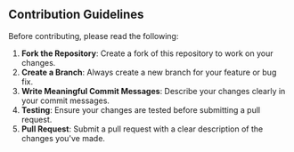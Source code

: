 ## Contribution Guidelines
Before contributing, please read the following:
1. **Fork the Repository**: Create a fork of this repository to work on your changes.
2. **Create a Branch**: Always create a new branch for your feature or bug fix.
3. **Write Meaningful Commit Messages**: Describe your changes clearly in your commit messages.
4. **Testing**: Ensure your changes are tested before submitting a pull request.
5. **Pull Request**: Submit a pull request with a clear description of the changes you've made.